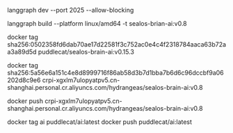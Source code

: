 langgraph dev --port 2025 --allow-blocking

langgraph build --platform linux/amd64 -t sealos-brian-ai:v0.8

docker tag sha256:0502358fd6dab70ae17d22581f3c752ac0e4c4f2318784aaca63b72aa3a89d5d puddlecat/sealos-brain-ai:v0.15.3

docker tag sha256:5a56e6a151c4e8d8999716f86ab58d3b7d1bba7b6d6c96dccbf9a06202d8c9e6 crpi-xgxlm7ulopyatpv5.cn-shanghai.personal.cr.aliyuncs.com/hydrangeas/sealos-brain-ai:v0.8

docker push crpi-xgxlm7ulopyatpv5.cn-shanghai.personal.cr.aliyuncs.com/hydrangeas/sealos-brain-ai:v0.8

docker tag ai puddlecat/ai:latest
docker push puddlecat/ai:latest
